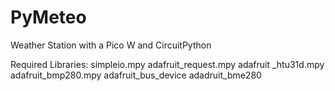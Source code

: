 # PyMeteo
Weather Station with a Pico W and CircuitPython

Required Libraries:
simpleio.mpy
adafruit_request.mpy
adafruit _htu31d.mpy
adafruit_bmp280.mpy
adafruit_bus_device
adadruit_bme280

